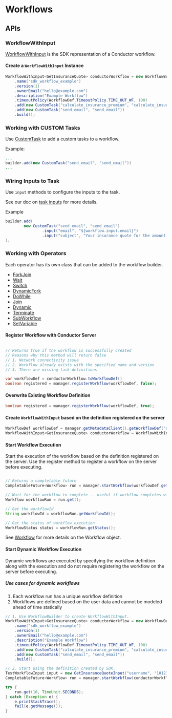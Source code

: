 # Workflows

## APIs

### WorkflowWithInput

[WorkflowWithInput](https://github.com/conductor-client-java/blob/main/java-sdk/src/main/java/com/swiftconductor/conductor/sdk/workflow/def/WorkflowWithInput.java) is the SDK representation of a Conductor workflow.

#### Create a `WorkflowWithInput` Instance

```java
WorkflowWithInput<GetInsuranceQuote> conductorWorkflow = new WorkflowBuilder<GetInsuranceQuote>()
    .name("sdk_workflow_example")
    .version(1)
    .ownerEmail("hello@example.com")
    .description("Example Workflow")
    .timeoutPolicy(WorkflowDef.TimeoutPolicy.TIME_OUT_WF, 100)
    .add(new CustomTask("calculate_insurance_premium", "calculate_insurance_premium"))
    .add(new CustomTask("send_email", "send_email"))
    .build();
```

### Working with CUSTOM Tasks

Use [CustomTask](https://github.com/swift-conductor/conductor/blob/main/java-sdk/src/main/java/com/swiftconductor/conductor/sdk/workflow/def/tasks/CustomTask.java) to add a custom tasks to a workflow.

Example:

```java
...
builder.add(new CustomTask("send_email", "send_email"))
...
```
### Wiring Inputs to Task

Use `input` methods to configure the inputs to the task.

See our doc on [task inputs](https://swiftconductor.com/how-tos/Tasks/task-inputs.html) for more details.

Example

```java
builder.add(
        new CustomTask("send_email", "send_email")
                .input("email", "${workflow.input.email}")
                .input("subject", "Your insurance quote for the amount ${generate_quote.output.amount}")
);
```

### Working with Operators

Each operator has its own class that can be added to the workflow builder.

* [ForkJoin](https://github.com/swift-conductor/conductor/blob/main/java-sdk/src/main/java/com/swiftconductor/conductor/sdk/workflow/def/tasks/ForkJoin.java) 
* [Wait](https://github.com/swift-conductor/conductor/blob/main/java-sdk/src/main/java/com/swiftconductor/conductor/sdk/workflow/def/tasks/Wait.java)
* [Switch](https://github.com/swift-conductor/conductor/blob/main/java-sdk/src/main/java/com/swiftconductor/conductor/sdk/workflow/def/tasks/Switch.java)
* [DynamicFork](https://github.com/swift-conductor/conductor/blob/main/java-sdk/src/main/java/com/swiftconductor/conductor/sdk/workflow/def/tasks/DynamicFork.java)
* [DoWhile](https://github.com/swift-conductor/conductor/blob/main/java-sdk/src/main/java/com/swiftconductor/conductor/sdk/workflow/def/tasks/DoWhile.java)
* [Join](https://github.com/swift-conductor/conductor/blob/main/java-sdk/src/main/java/com/swiftconductor/conductor/sdk/workflow/def/tasks/Join.java)
* [Dynamic](https://github.com/swift-conductor/conductor/blob/main/java-sdk/src/main/java/com/swiftconductor/conductor/sdk/workflow/def/tasks/Dynamic.java)
* [Terminate](https://github.com/swift-conductor/conductor/blob/main/java-sdk/src/main/java/com/swiftconductor/conductor/sdk/workflow/def/tasks/Terminate.java)
* [SubWorkflow](https://github.com/swift-conductor/conductor/blob/main/java-sdk/src/main/java/com/swiftconductor/conductor/sdk/workflow/def/tasks/SubWorkflow.java)
* [SetVariable](https://github.com/swift-conductor/conductor/blob/main/java-sdk/src/main/java/com/swiftconductor/conductor/sdk/workflow/def/tasks/SetVariable.java)


#### Register Workflow with Conductor Server

```java

// Returns true if the workflow is successfully created
// Reasons why this method will return false
// 1. Network connectivity issue
// 2. Workflow already exists with the specified name and version 
// 3. There are missing task definitions

var workflowDef = conductorWorkflow.toWorkflowDef()
boolean registered = manager.registerWorkflow(workflowDef, false);
```

#### Overwrite Existing Workflow Definition​

```java
boolean registered = manager.registerWorkflow(workflowDef, true);
```

#### Create `WorkflowWithInput` based on the definition registered on the server

```java
WorkflowDef workflowDef = manager.getMetadataClient().getWorkflowDef("sdk_workflow_example", 1);
WorkflowWithInput<GetInsuranceQuote> conductorWorkflow = WorkflowWithInput.fromWorkflowDef(workflowDef);
```

#### Start Workflow Execution

Start the execution of the workflow based on the definition registered on the server. Use the register method to register a workflow on the server before executing.

```java

// Returns a completable future
CompletableFuture<Workflow> run = manager.startWorkflow(workflowDef.getName(), workflowDef.getVersion(), input);

// Wait for the workflow to complete -- useful if workflow completes within a reasonable amount of time
Workflow workflowRun = run.get();

// Get the workflowId
String workflowId = workflowRun.getWorkflowId();

// Get the status of workflow execution
WorkflowStatus status = workflowRun.getStatus();
```

See [Workflow](https://github.com/swift-conductor/conductor/blob/main/common/src/main/java/com/swiftconductor/conductor/common/run/Workflow.java) for more details on the Workflow object.

#### Start Dynamic Workflow Execution

Dynamic workflows are executed by specifying the workflow definition along with the execution and do not require registering the workflow on the server before executing.

##### Use cases for dynamic workflows

1. Each workflow run has a unique workflow definition 
2. Workflows are defined based on the user data and cannot be modeled ahead of time statically 

```java
// 1. Use WorkflowBuilder to create WorkflowWithInput.
WorkflowWithInput<GetInsuranceQuote> conductorWorkflow = new WorkflowBuilder<GetInsuranceQuote>()
    .name("sdk_workflow_example")
    .version(1)
    .ownerEmail("hello@example.com")
    .description("Example Workflow")
    .timeoutPolicy(WorkflowDef.TimeoutPolicy.TIME_OUT_WF, 100)
    .add(new CustomTask("calculate_insurance_premium", "calculate_insurance_premium"))
    .add(new CustomTask("send_email", "send_email"))
    .build();

// 2. Start using the definition created by SDK.
TestWorkflowInput input = new GetInsuranceQuoteInput("username", "10121", "US");
CompletableFuture<Workflow> run = manager.startWorkflow(conductorWorkflow, input);

try {
    run.get(10, TimeUnit.SECONDS);
} catch (Exception e) {
    e.printStackTrace();
    fail(e.getMessage());
}

```






